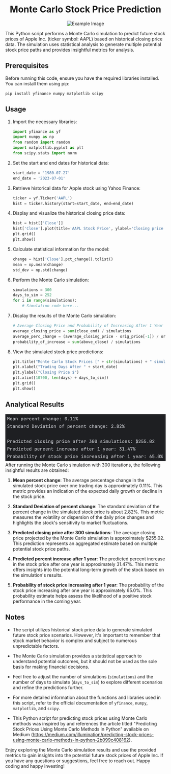 <div align="center">
  <h1>Monte Carlo Stock Price Prediction</h1>
  <div style="text-align: center;">
    <img src="results/example.png" alt="Example Image" style="width: 300px;">
  </div>
</div>

This Python script performs a Monte Carlo simulation to predict future stock prices of Apple Inc. (ticker symbol: AAPL) based on historical closing price data. The simulation uses statistical analysis to generate multiple potential stock price paths and provides insightful metrics for analysis.

## Prerequisites

Before running this code, ensure you have the required libraries installed. You can install them using pip:

```
pip install yfinance numpy matplotlib scipy
```

## Usage

1. Import the necessary libraries:
   ```python
   import yfinance as yf
   import numpy as np
   from random import random
   import matplotlib.pyplot as plt
   from scipy.stats import norm
   ```

2. Set the start and end dates for historical data:
   ```python
   start_date = '1980-07-27'
   end_date = '2023-07-01'
   ```

3. Retrieve historical data for Apple stock using Yahoo Finance:
   ```python
   ticker = yf.Ticker('AAPL')
   hist = ticker.history(start=start_date, end=end_date)
   ```

4. Display and visualize the historical closing price data:
   ```python
   hist = hist[['Close']]
   hist['Close'].plot(title='AAPL Stock Price', ylabel='Closing price $', figsize=[10, 6])
   plt.grid()
   plt.show()
   ```

5. Calculate statistical information for the model:
   ```python
   change = hist['Close'].pct_change().tolist()
   mean = np.mean(change)
   std_dev = np.std(change)
   ```

6. Perform the Monte Carlo simulation:
   ```python
   simulations = 300
   days_to_sim = 252
   for i in range(simulations):
       # Simulation code here...
   ```

7. Display the results of the Monte Carlo simulation:
   ```python
   # Average Closing Price and Probability of Increasing After 1 Year
   average_closing_price = sum(close_end) / simulations
   average_perc_change = (average_closing_price - orig_price[-1]) / orig_price[-1]
   probability_of_increase = sum(above_close) / simulations
   ```

8. View the simulated stock price predictions:
   ```python
   plt.title("Monte Carlo Stock Prices [" + str(simulations) + " simulations]")
   plt.xlabel("Trading Days After " + start_date)
   plt.ylabel("Closing Price $")
   plt.xlim([10700, len(days) + days_to_sim])
   plt.grid()
   plt.show()
   ```

## Analytical Results
![result](results/resultText.png)
After running the Monte Carlo simulation with 300 iterations, the following insightful results are obtained:

1. **Mean percent change**: The average percentage change in the simulated stock price over one trading day is approximately 0.11%. This metric provides an indication of the expected daily growth or decline in the stock price.

2. **Standard Deviation of percent change**: The standard deviation of the percent change in the simulated stock price is about 2.82%. This metric measures the volatility or dispersion of the daily price changes and highlights the stock's sensitivity to market fluctuations.

3. **Predicted closing price after 300 simulations**: The average closing price projected by the Monte Carlo simulation is approximately $255.02. This prediction represents an aggregated estimate based on multiple potential stock price paths.

4. **Predicted percent increase after 1 year**: The predicted percent increase in the stock price after one year is approximately 31.47%. This metric offers insights into the potential long-term growth of the stock based on the simulation's results.

5. **Probability of stock price increasing after 1 year**: The probability of the stock price increasing after one year is approximately 65.0%. This probability estimate helps assess the likelihood of a positive stock performance in the coming year.

## Notes

- The script utilizes historical stock price data to generate simulated future stock price scenarios. However, it's important to remember that stock market behavior is complex and subject to numerous unpredictable factors.

- The Monte Carlo simulation provides a statistical approach to understand potential outcomes, but it should not be used as the sole basis for making financial decisions.

- Feel free to adjust the number of simulations (`simulations`) and the number of days to simulate (`days_to_sim`) to explore different scenarios and refine the predictions further.

- For more detailed information about the functions and libraries used in this script, refer to the official documentation of `yfinance`, `numpy`, `matplotlib`, and `scipy`.

- This Python script for predicting stock prices using Monte Carlo methods was inspired by and references the article titled "Predicting Stock Prices Using Monte Carlo Methods in Python" available on Medium (https://medium.com/illumination/predicting-stock-prices-using-monte-carlo-methods-in-python-2b099c408162). 

Enjoy exploring the Monte Carlo simulation results and use the provided metrics to gain insights into the potential future stock prices of Apple Inc. If you have any questions or suggestions, feel free to reach out. Happy coding and happy investing!
